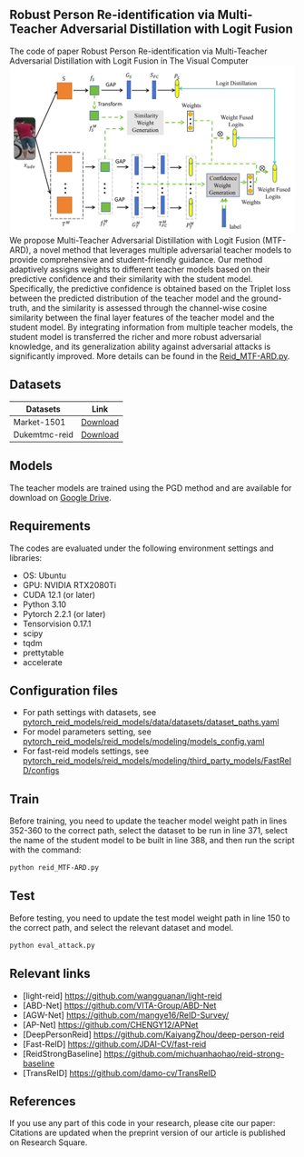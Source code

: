 ## Robust Person Re-identification via Multi-Teacher Adversarial Distillation with Logit Fusion
The code of paper  Robust Person Re-identification via Multi-Teacher Adversarial Distillation with Logit Fusion in The Visual Computer
![MTF-ARD Method](https://github.com/yinghualuo614/MTF-ARD/blob/master/reid_attack/MTF-ARD-method.png)
We propose  Multi-Teacher Adversarial Distillation with Logit Fusion (MTF-ARD), a novel method that leverages multiple adversarial teacher models to provide comprehensive and student-friendly guidance. Our method adaptively assigns weights to different teacher models based on their predictive confidence and their similarity with the student model. Specifically, the predictive confidence is obtained based on the Triplet loss between the predicted distribution of the teacher model and the ground-truth, and the similarity is assessed through the channel-wise cosine similarity between the final layer features of the teacher model and the student model. By integrating information from multiple teacher models, the student model is transferred the richer and more robust adversarial knowledge, and its generalization ability against adversarial attacks is significantly improved. More details can be found in the [Reid_MTF-ARD.py](https://github.com/yinghualuo614/MTF-ARD/blob/master/reid_MTF-ARD.py).
## Datasets
| Datasets       | Link                                                                                   |
|----------------|----------------------------------------------------------------------------------------|
| Market-1501    | [Download](https://drive.google.com/file/d/0B8-rUzbwVRk0c054eEozWG9COHM/view?resourcekey=0-8nyl7K9_x37HlQm34MmrYQ) |
| Dukemtmc-reid  | [Download](https://drive.google.com/file/d/1jjE85dRCMOgRtvJ5RQV9-Afs-2_5dY3O/view)      |

## Models
The teacher models are trained using the PGD method and are available for download on [Google Drive](https://drive.google.com/file/d/1AveC0s5LuWQVb5zGsMo78IWg64g6hZ9q/view?usp=sharing).

## Requirements
The codes are evaluated under the following environment settings and libraries:
- OS: Ubuntu
- GPU: NVIDIA RTX2080Ti
- CUDA 12.1 (or later)
- Python 3.10
- Pytorch 2.2.1 (or later)
- Tensorvision 0.17.1
- scipy
- tqdm
- prettytable
- accelerate

## Configuration files

- For path settings with datasets, see [pytorch_reid_models/reid_models/data/datasets/dataset_paths.yaml](pytorch_reid_models/reid_models/data/datasets/dataset_paths.yaml)
- For model parameters setting, see [pytorch_reid_models/reid_models/modeling/models_config.yaml](pytorch_reid_models/reid_models/modeling/models_config.yaml)
- For fast-reid models settings, see [pytorch_reid_models/reid_models/modeling/third_party_models/FastReID/configs](pytorch_reid_models/reid_models/modeling/third_party_models/FastReID/configs)
  

## Train
Before training, you need to update the teacher model weight path in lines 352-360 to the correct path, select the dataset to be run in line 371, select the name of the student model to be built in line 388, and then run the script with the command:

```bash
python reid_MTF-ARD.py
```

## Test
Before testing, you need to update the test model weight path in line 150 to the correct path, and select the relevant dataset and model.

```bash
python eval_attack.py
```

## Relevant links

- [light-reid] https://github.com/wangguanan/light-reid
- [ABD-Net] https://github.com/VITA-Group/ABD-Net
- [AGW-Net] https://github.com/mangye16/ReID-Survey/
- [AP-Net] https://github.com/CHENGY12/APNet
- [DeepPersonReid] https://github.com/KaiyangZhou/deep-person-reid
- [Fast-ReID] https://github.com/JDAI-CV/fast-reid
- [ReidStrongBaseline] https://github.com/michuanhaohao/reid-strong-baseline
- [TransReID] https://github.com/damo-cv/TransReID

## References

If you use any part of this code in your research, please cite our paper:
Citations are updated when the preprint version of our article is published on Research Square.
